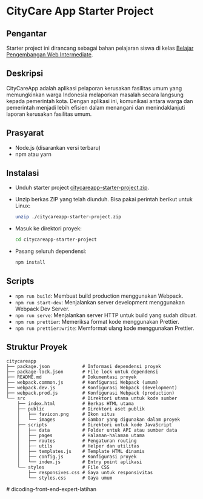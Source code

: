 # CityCare App Starter Project

## Pengantar

Starter project ini dirancang sebagai bahan pelajaran siswa di kelas [Belajar Pengembangan Web Intermediate](https://www.dicoding.com/academies/219).

## Deskripsi
CityCareApp adalah aplikasi pelaporan kerusakan fasilitas umum yang memungkinkan warga Indonesia melaporkan masalah secara langsung kepada pemerintah kota. Dengan aplikasi ini, komunikasi antara warga dan pemerintah menjadi lebih efisien dalam menangani dan menindaklanjuti laporan kerusakan fasilitas umum.

## Prasyarat

- Node.js (disarankan versi terbaru)
- npm atau yarn

## Instalasi

- Unduh starter project [citycareapp-starter-project.zip](https://raw.githubusercontent.com/dicodingacademy/a219-web-intermediate-labs/099-shared-files/citycareapp-starter-project.zip).
- Unzip berkas ZIP yang telah diunduh. Bisa pakai perintah berikut untuk Linux:
  ```bash
  unzip ./citycareapp-starter-project.zip
  ```

- Masuk ke direktori proyek:
  ```bash
  cd citycareapp-starter-project
  ```

- Pasang seluruh dependensi:
  ```bash
  npm install
  ```

## Scripts

- `npm run build`: Membuat build production menggunakan Webpack.
- `npm run start-dev`: Menjalankan server development menggunakan Webpack Dev Server.
- `npm run serve`: Menjalankan server HTTP untuk build yang sudah dibuat.
- `npm run prettier`: Memeriksa format kode menggunakan Prettier.
- `npm run prettier:write`: Memformat ulang kode menggunakan Prettier.

## Struktur Proyek

```plaintext
citycareapp
├── package.json            # Informasi dependensi proyek
├── package-lock.json       # File lock untuk dependensi
├── README.md               # Dokumentasi proyek
├── webpack.common.js       # Konfigurasi Webpack (umum)
├── webpack.dev.js          # Konfigurasi Webpack (development)
├── webpack.prod.js         # Konfigurasi Webpack (production)
└── src                     # Direktori utama untuk kode sumber
    ├── index.html          # Berkas HTML utama
    ├── public              # Direktori aset publik
    │   ├── favicon.png     # Ikon situs
    │   └── images          # Gambar yang digunakan dalam proyek
    ├── scripts             # Direktori untuk kode JavaScript
    │   ├── data            # Folder untuk API atau sumber data
    │   ├── pages           # Halaman-halaman utama
    │   ├── routes          # Pengaturan routing
    │   ├── utils           # Helper dan utilitas
    │   ├── templates.js    # Template HTML dinamis
    │   ├── config.js       # Konfigurasi proyek
    │   └── index.js        # Entry point aplikasi
    └── styles              # File CSS
        ├── responsives.css # Gaya untuk responsivitas
        └── styles.css      # Gaya umum
```
#   d i c o d i n g - f r o n t - e n d - e x p e r t - l a t i h a n  
 